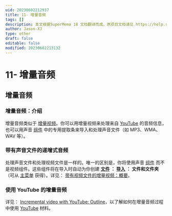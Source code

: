 ```yaml
---
uid: 20230602212937
title: 11- 增量音频
tags: []
description: 本文根据SuperMemo 18 文档翻译而成，原项目文档请见 https://help.supermemo.org/wiki/Incremental_learning#History_of_incremental_learning
author: Jason-XJ
type: other
draft: false
editable: false
modified: 20230602213132
---
```


# 11- 增量音频

## 增量音频

### 增量音频：介绍

增量音频类似于 [增量视频](http://super-memory.com/help/g.htm#Incremental_video)。你可以用增量视频来处理来自 [YouTube](http://youtube.com/) 的音频信息，也可以用声音 [组件](http://super-memory.com/help/g.htm#Component) 中的专用提取条来导入和处理声音文件（如 MP3、WMA、WAV 等）。

### 带有声音文件的递增式音频

处理声音文件和处理视频文件是一样的。唯一的区别是，你将使用声音 [组件](http://super-memory.com/help/g.htm#Component) 而不是视频组件。这些组件将在导入时自动为你创建 **[文件](http://super-memory.com/help/file.htm) ： [导入](http://super-memory.com/help/file.htm#Import) ： 文件和文件夹**（可从 [主菜单](http://super-memory.com/help/main.htm) 获得）。详见： [带有视频文件的增量视频：概要](http://super-memory.com/help/il.htm#Incremental_video_with_video_files:_Outline)。

### 使用 YouTube 的增量音频

详见： [Incremental video with YouTube: Outline](http://super-memory.com/help/il.htm#Incremental_video_with_YouTube:_Outline)，以了解如何在增量音频过程中使用 [YouTube](http://youtube.com/) 材料。